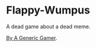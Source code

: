 # Flappy-Wumpus
A dead game about a dead meme.

[By A Generic Gamer](https://twitter.com/SlightlyGeneric).
